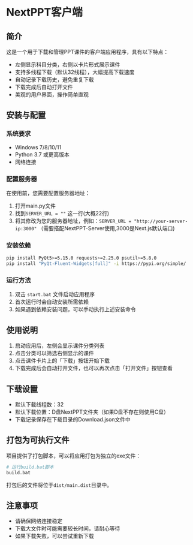 # NextPPT客户端

## 简介

这是一个用于下载和管理PPT课件的客户端应用程序，具有以下特点：

- 左侧显示科目分类，右侧以卡片形式展示课件
- 支持多线程下载（默认32线程），大幅提高下载速度
- 自动记录下载历史，避免重复下载
- 下载完成后自动打开文件
- 美观的用户界面，操作简单直观

## 安装与配置

### 系统要求

- Windows 7/8/10/11
- Python 3.7 或更高版本
- 网络连接

### 配置服务器

在使用前，您需要配置服务器地址：

1. 打开main.py文件
2. 找到`SERVER_URL = ""` 这一行(大概22行)
3. 将其修改为您的服务器地址，例如：`SERVER_URL = "http://your-server-ip:3000"`   （需要搭配NextPPT-Server使用,3000是Next.js默认端口)

### 安装依赖

```bash
pip install PyQt5>=5.15.0 requests>=2.25.0 psutil>=5.8.0
pip install "PyQt-Fluent-Widgets[full]" -i https://pypi.org/simple/
```

### 运行方法

1. 双击 `start.bat` 文件启动应用程序
2. 首次运行时会自动安装所需依赖
3. 如果遇到依赖安装问题，可以手动执行上述安装命令

## 使用说明

1. 启动应用后，左侧会显示课件分类列表
2. 点击分类可以筛选右侧显示的课件
3. 点击课件卡片上的「下载」按钮开始下载
4. 下载完成后会自动打开文件，也可以再次点击「打开文件」按钮查看

## 下载设置

- 默认下载线程数：32
- 默认下载位置：D盘NextPPT文件夹（如果D盘不存在则使用C盘）
- 下载记录保存在下载目录的Download.json文件中

## 打包为可执行文件

项目提供了打包脚本，可以将应用打包为独立的exe文件：

```bash
# 运行build.bat脚本
build.bat
```

打包后的文件将位于`dist/main.dist`目录中。

## 注意事项

- 请确保网络连接稳定
- 下载大文件时可能需要较长时间，请耐心等待
- 如果下载失败，可以尝试重新下载
